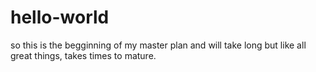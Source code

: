 # hello-world
so this is the begginning of my master plan and will take long but like all great things, takes times to mature. 
